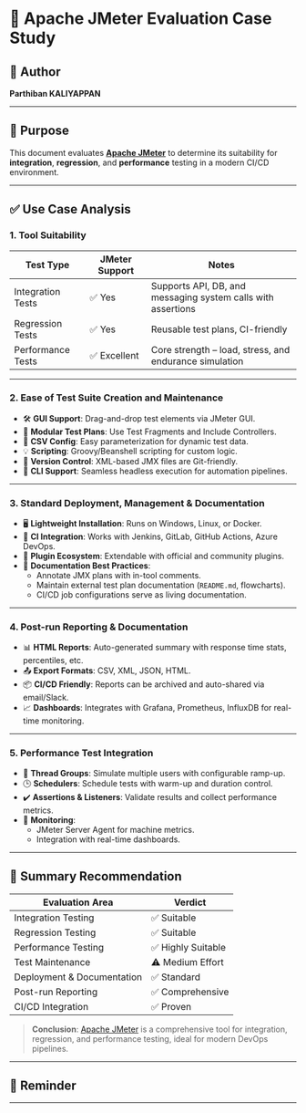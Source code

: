 
# 🧪 Apache JMeter Evaluation Case Study

## 👤 Author
**Parthiban KALIYAPPAN**

---

## 📌 Purpose
This document evaluates **[Apache JMeter](https://jmeter.apache.org/)** to determine its suitability for **integration**, **regression**, and **performance** testing in a modern CI/CD environment.

---

## ✅ Use Case Analysis

### 1. Tool Suitability

| Test Type          | JMeter Support | Notes |
|--------------------|----------------|-------|
| Integration Tests  | ✅ Yes          | Supports API, DB, and messaging system calls with assertions |
| Regression Tests   | ✅ Yes          | Reusable test plans, CI-friendly |
| Performance Tests  | ✅ Excellent    | Core strength – load, stress, and endurance simulation |

---

### 2. Ease of Test Suite Creation and Maintenance

- 🛠 **GUI Support**: Drag-and-drop test elements via JMeter GUI.
- 🧩 **Modular Test Plans**: Use Test Fragments and Include Controllers.
- 📁 **CSV Config**: Easy parameterization for dynamic test data.
- 💡 **Scripting**: Groovy/Beanshell scripting for custom logic.
- 🔄 **Version Control**: XML-based JMX files are Git-friendly.
- 🧪 **CLI Support**: Seamless headless execution for automation pipelines.

---

### 3. Standard Deployment, Management & Documentation

- 🖥 **Lightweight Installation**: Runs on Windows, Linux, or Docker.
- 🔗 **CI Integration**: Works with Jenkins, GitLab, GitHub Actions, Azure DevOps.
- 🧰 **Plugin Ecosystem**: Extendable with official and community plugins.
- 📝 **Documentation Best Practices**:
  - Annotate JMX plans with in-tool comments.
  - Maintain external test plan documentation (`README.md`, flowcharts).
  - CI/CD job configurations serve as living documentation.

---

### 4. Post-run Reporting & Documentation

- 📊 **HTML Reports**: Auto-generated summary with response time stats, percentiles, etc.
- 📤 **Export Formats**: CSV, XML, JSON, HTML.
- 📦 **CI/CD Friendly**: Reports can be archived and auto-shared via email/Slack.
- 📈 **Dashboards**: Integrates with Grafana, Prometheus, InfluxDB for real-time monitoring.

---

### 5. Performance Test Integration

- 👥 **Thread Groups**: Simulate multiple users with configurable ramp-up.
- 🕒 **Schedulers**: Schedule tests with warm-up and duration control.
- ✔️ **Assertions & Listeners**: Validate results and collect performance metrics.
- 📡 **Monitoring**:
  - JMeter Server Agent for machine metrics.
  - Integration with real-time dashboards.

---

## 📌 Summary Recommendation

| Evaluation Area             | Verdict         |
|-----------------------------|-----------------|
| Integration Testing         | ✅ Suitable      |
| Regression Testing          | ✅ Suitable      |
| Performance Testing         | ✅ Highly Suitable |
| Test Maintenance            | ⚠️ Medium Effort |
| Deployment & Documentation  | ✅ Standard      |
| Post-run Reporting          | ✅ Comprehensive |
| CI/CD Integration           | ✅ Proven        |

> **Conclusion**: [Apache JMeter](https://jmeter.apache.org/) is a comprehensive tool for integration, regression, and performance testing, ideal for modern DevOps pipelines.

---

## 🔔 Reminder


---
